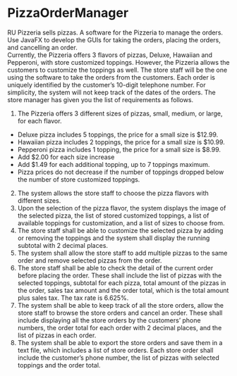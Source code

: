# PizzaOrderManager
RU Pizzeria sells pizzas. A software for the Pizzeria to manage the orders. Use JavaFX to develop the GUIs for taking the orders, placing the orders, and cancelling an order.\
Currently, the Pizzeria offers 3 flavors of pizzas, Deluxe, Hawaiian and Pepperoni, with store customized toppings. However, 
the Pizzeria allows the customers to customize the toppings as well. The store staff will be the one using the software to 
take the orders from the customers. Each order is uniquely identified by the customer’s 10-digit telephone number. 
For simplicity, the system will not keep track of the dates of the orders. The store manager has given you the list of requirements as follows. 
1. The Pizzeria offers 3 different sizes of pizzas, small, medium, or large, for each flavor.
  - Deluxe pizza includes 5 toppings, the price for a small size is $12.99.
  - Hawaiian pizza includes 2 toppings, the price for a small size is $10.99.
  - Pepperoni pizza includes 1 topping, the price for a small size is $8.99.
  - Add $2.00 for each size increase
  - Add $1.49 for each additional topping, up to 7 toppings maximum.
  - Pizza prices do not decrease if the number of toppings dropped below the number of store customized toppings.
2. The system allows the store staff to choose the pizza flavors with different sizes.
3. Upon the selection of the pizza flavor, the system displays the image of the selected pizza, the list of stored customized toppings, 
a list of available toppings for customization, and a list of sizes to choose from.
4. The store staff shall be able to customize the selected pizza by adding or removing the toppings and the system 
shall display the running subtotal with 2 decimal places.
5. The system shall allow the store staff to add multiple pizzas to the same order and remove selected pizzas from 
the order.
6. The store staff shall be able to check the detail of the current order before placing the order. These shall include
the list of pizzas with the selected toppings, subtotal for each pizza, total amount of the pizzas in the order, sales 
tax amount and the order total, which is the total amount plus sales tax. The tax rate is 6.625%.
7. The system shall be able to keep track of all the store orders, allow the store staff to browse the store orders and 
cancel an order. These shall include displaying all the store orders by the customers’ phone numbers, the order 
total for each order with 2 decimal places, and the list of pizzas in each order.
8. The system shall be able to export the store orders and save them in a text file, which includes a list of store 
orders. Each store order shall include the customer’s phone number, the list of pizzas with selected toppings and 
the order total.
